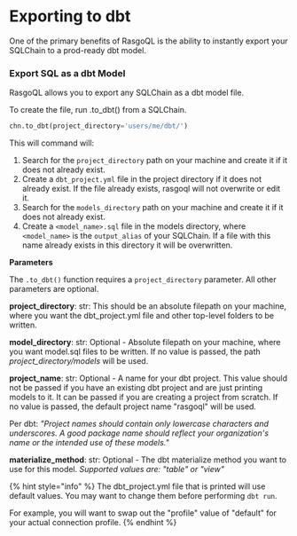 # Exporting to dbt

One of the primary benefits of RasgoQL is the ability to instantly export your SQLChain to a prod-ready dbt model.

### Export SQL as a dbt Model

RasgoQL allows you to export any SQLChain as a dbt model file.

To create the file, run .to\_dbt() from a SQLChain.

```python
chn.to_dbt(project_directory='users/me/dbt/')
```

This will command will:&#x20;

1. Search for the `project_directory` path on your machine and create it if it does not already exist.
2. Create a `dbt_project.yml` file in the project directory if it does not already exist. If the file already exists, rasgoql will not overwrite or edit it.
3. Search for the `models_directory` path on your machine and create it if it does not already exist.
4. Create a `<model_name>.sql` file in the models directory, where `<model_name>` is the `output_alias` of your SQLChain. If a file with this name already exists in this directory it will be overwritten.

**Parameters**

The `.to_dbt()` function requires a `project_directory` parameter. All other parameters are optional.

**project\_directory**: str: This should be an absolute filepath on your machine, where you want the dbt\_project.yml file and other top-level folders to be written.

**model\_directory**: str: Optional - Absolute filepath on your machine, where you want model.sql files to be written. If no value is passed, the path _project\_directory/models_ will be used.

**project\_name**: str: Optional - A name for your dbt project. This value should not be passed if you have an existing dbt project and are just printing models to it. It can be passed if you are creating a project from scratch. If no value is passed, the default project name "rasgoql" will be used.

Per dbt: _"Project names should contain only lowercase characters and underscores. A good package name should reflect your organization's name or the intended use of these models."_

**materialize\_method**: str: Optional - The dbt materialize method you want to use for this model. _Supported values are: "table" or "view"_

{% hint style="info" %}
The dbt\_project.yml file that is printed will use default values. You may want to change them before performing `dbt run`.

For example, you will want to swap out the "profile" value of "default" for your actual connection profile.
{% endhint %}
